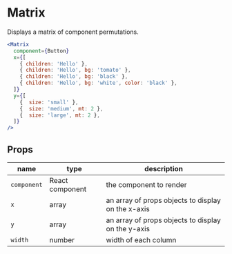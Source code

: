 # Matrix

Displays a matrix of component permutations.

```.jsx
<Matrix
  component={Button}
  x={[
    { children: 'Hello' },
    { children: 'Hello', bg: 'tomato' },
    { children: 'Hello', bg: 'black' },
    { children: 'Hello', bg: 'white', color: 'black' },
  ]}
  y={[
    {  size: 'small' },
    {  size: 'medium', mt: 2 },
    {  size: 'large', mt: 2 },
  ]}
/>
```

## Props

name | type | description
---|---|---
`component` | React component | the component to render
`x` | array | an array of props objects to display on the x-axis
`y` | array | an array of props objects to display on the y-axis
`width` | number | width of each column
